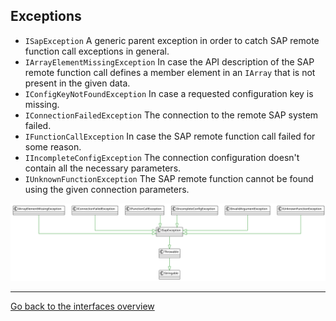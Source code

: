 ## Exceptions

* `ISapException` A generic parent exception in order to catch SAP remote function call exceptions in general.
* `IArrayElementMissingException` In case the API description of the SAP remote function call defines a member element in an `IArray` that is not present in the given data.
* `IConfigKeyNotFoundException` In case a requested configuration key is missing.
* `IConnectionFailedException` The connection to the remote SAP system failed.
* `IFunctionCallException` In case the SAP remote function call failed for some reason.
* `IIncompleteConfigException` The connection configuration doesn't contain all the necessary parameters.
* `IUnknownFunctionException` The SAP remote function cannot be found using the given connection parameters.

[![Exceptions](res/interfaces-exceptions.svg)](res/interfaces-exceptions.svg)

---

[Go back to the interfaces overview](interfaces)
